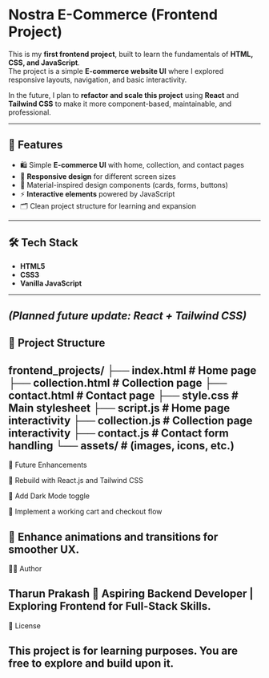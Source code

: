 # Nostra E-Commerce (Frontend Project)

This is my **first frontend project**, built to learn the fundamentals of **HTML, CSS, and JavaScript**.  
The project is a simple **E-commerce website UI** where I explored responsive layouts, navigation, and basic interactivity.

In the future, I plan to **refactor and scale this project** using **React** and **Tailwind CSS** to make it more component-based, maintainable, and professional.

---
## 🚀 Features

- 🛍️ Simple **E-commerce UI** with home, collection, and contact pages  
- 📱 **Responsive design** for different screen sizes  
- 🎨 Material-inspired design components (cards, forms, buttons)  
- ⚡ **Interactive elements** powered by JavaScript  
- 🗂️ Clean project structure for learning and expansion  
---
## 🛠️ Tech Stack

- **HTML5**
- **CSS3**
- **Vanilla JavaScript**
---
*(Planned future update: React + Tailwind CSS)*
---
## 📂 Project Structure

frontend_projects/
├── index.html # Home page
├── collection.html # Collection page
├── contact.html # Contact page
├── style.css # Main stylesheet
├── script.js # Home page interactivity
├── collection.js # Collection page interactivity
├── contact.js # Contact form handling
└── assets/ # (images, icons, etc.)
---
📌 Future Enhancements

🔹 Rebuild with React.js and Tailwind CSS

🔹 Add Dark Mode toggle

🔹 Implement a working cart and checkout flow

🔹 Enhance animations and transitions for smoother UX.
---
👨‍💻 Author

Tharun Prakash
📌 Aspiring Backend Developer | Exploring Frontend for Full-Stack Skills.
---
📜 License

This project is for learning purposes. You are free to explore and build upon it.
---

